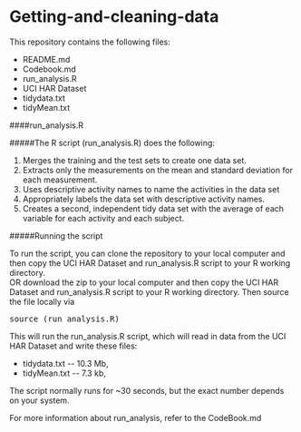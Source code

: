 Getting-and-cleaning-data
=========================

This repository contains the following files:
* README.md
* Codebook.md 
* run_analysis.R
* UCI HAR Dataset
* tidydata.txt
* tidyMean.txt


####run_analysis.R

#####The R script (run_analysis.R) does the following:

 1. Merges the training and the test sets to create one data set.
 2. Extracts only the measurements on the mean and standard deviation for each measurement.
 3. Uses descriptive activity names to name the activities in the data set
 4. Appropriately labels the data set with descriptive activity names.
 5. Creates a second, independent tidy data set with the average of each variable for each activity and each subject.

#####Running the script

To run the script, you can clone the repository to your local computer and then copy the UCI HAR Dataset and run_analysis.R script to your R working directory.<br/>
OR download the zip to your local computer and then copy the UCI HAR Dataset and run_analysis.R script to your R working directory. Then source the file locally via
<pre>source (run_analysis.R)
</pre>
This will run the run_analysis.R script, which will read in data from the UCI HAR Dataset and write these files:
* tidydata.txt -- 10.3 Mb, 
* tidyMean.txt -- 7.3 kb, 

The script normally runs for ~30 seconds, but the exact number depends on your system.

For more information about run_analysis, refer to the CodeBook.md
